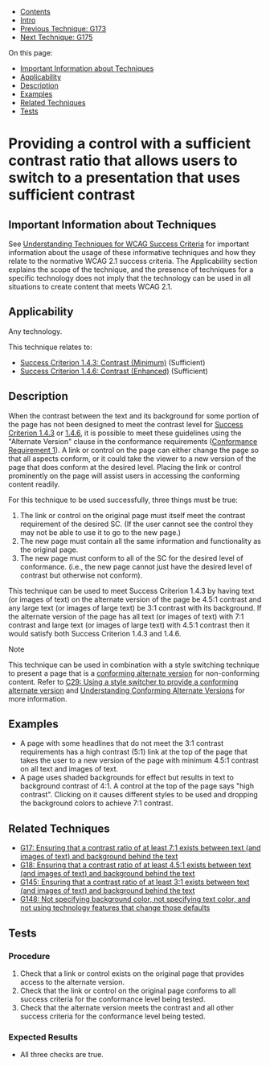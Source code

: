 -   [Contents](https://www.w3.org/WAI/WCAG21/Techniques/#techniques "Table of Contents")
-   [Intro](https://www.w3.org/WAI/WCAG21/Techniques/#introduction "Introduction to Techniques")
-   [Previous Technique: G173](G173)
-   [Next Technique: G175](G175)

On this page:

-   [Important Information about Techniques](#important-information)
-   [Applicability](#applicability)
-   [Description](#description)
-   [Examples](#examples)
-   [Related Techniques](#related)
-   [Tests](#tests)

Providing a control with a sufficient contrast ratio that allows users to switch to a presentation that uses sufficient contrast
================================================================================================================================

Important Information about Techniques
--------------------------------------

See [Understanding Techniques for WCAG Success Criteria](https://www.w3.org/WAI/WCAG21/Understanding/understanding-techniques) for important information about the usage of these informative techniques and how they relate to the normative WCAG 2.1 success criteria. The Applicability section explains the scope of the technique, and the presence of techniques for a specific technology does not imply that the technology can be used in all situations to create content that meets WCAG 2.1.

Applicability
-------------

Any technology.

This technique relates to:

-   [Success Criterion 1.4.3: Contrast (Minimum)](https://www.w3.org/WAI/WCAG21/Understanding/contrast-minimum) (Sufficient)
-   [Success Criterion 1.4.6: Contrast (Enhanced)](https://www.w3.org/WAI/WCAG21/Understanding/contrast-enhanced) (Sufficient)

Description
-----------

When the contrast between the text and its background for some portion of the page has not been designed to meet the contrast level for [Success Criterion 1.4.3](https://www.w3.org/WAI/WCAG21/Understanding/contrast-minimum) or [1.4.6](https://www.w3.org/WAI/WCAG21/Understanding/contrast-enhanced), it is possible to meet these guidelines using the "Alternate Version" clause in the conformance requirements ([Conformance Requirement 1](https://www.w3.org/WAI/WCAG21/Understanding/conformance#conf-req1)). A link or control on the page can either change the page so that all aspects conform, or it could take the viewer to a new version of the page that does conform at the desired level. Placing the link or control prominently on the page will assist users in accessing the conforming content readily.

For this technique to be used successfully, three things must be true:

1.  The link or control on the original page must itself meet the contrast requirement of the desired SC. (If the user cannot see the control they may not be able to use it to go to the new page.)
2.  The new page must contain all the same information and functionality as the original page.
3.  The new page must conform to all of the SC for the desired level of conformance. (i.e., the new page cannot just have the desired level of contrast but otherwise not conform).

This technique can be used to meet Success Criterion 1.4.3 by having text (or images of text) on the alternate version of the page be 4.5:1 contrast and any large text (or images of large text) be 3:1 contrast with its background. If the alternate version of the page has all text (or images of text) with 7:1 contrast and large text (or images of large text) with 4.5:1 contrast then it would satisfy both Success Criterion 1.4.3 and 1.4.6.

Note

This technique can be used in combination with a style switching technique to present a page that is a [conforming alternate version](https://www.w3.org/TR/WCAG21/#) for non-conforming content. Refer to [C29: Using a style switcher to provide a conforming alternate version](https://www.w3.org/WAI/WCAG21/Techniques/css/C29) and [Understanding Conforming Alternate Versions](https://www.w3.org/WAI/WCAG21/Understanding/conformance#conforming-alt-versions) for more information.

Examples
--------

-   A page with some headlines that do not meet the 3:1 contrast requirements has a high contrast (5:1) link at the top of the page that takes the user to a new version of the page with minimum 4.5:1 contrast on all text and images of text.
-   A page uses shaded backgrounds for effect but results in text to background contrast of 4:1. A control at the top of the page says "high contrast". Clicking on it causes different styles to be used and dropping the background colors to achieve 7:1 contrast.

Related Techniques
------------------

-   [G17: Ensuring that a contrast ratio of at least 7:1 exists between text (and images of text) and background behind the text](https://www.w3.org/WAI/WCAG21/Techniques/general/G17)
-   [G18: Ensuring that a contrast ratio of at least 4.5:1 exists between text (and images of text) and background behind the text](https://www.w3.org/WAI/WCAG21/Techniques/general/G18)
-   [G145: Ensuring that a contrast ratio of at least 3:1 exists between text (and images of text) and background behind the text](https://www.w3.org/WAI/WCAG21/Techniques/general/G145)
-   [G148: Not specifying background color, not specifying text color, and not using technology features that change those defaults](https://www.w3.org/WAI/WCAG21/Techniques/general/G148)

Tests
-----

### Procedure

1.  Check that a link or control exists on the original page that provides access to the alternate version.
2.  Check that the link or control on the original page conforms to all success criteria for the conformance level being tested.
3.  Check that the alternate version meets the contrast and all other success criteria for the conformance level being tested.

### Expected Results

-   All three checks are true.
